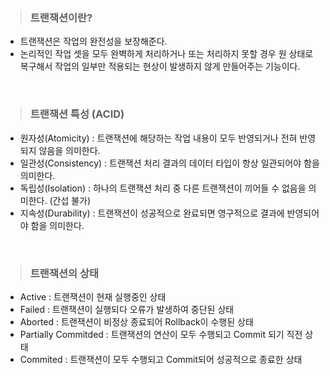 >### 트랜잭션이란?

- 트랜잭션은 작업의 완전성을 보장해준다.
- 논리적인 작업 셋을 모두 완벽하게 처리하거나 또는 처리하지 못할 경우 원 상태로 복구해서 작업의 일부만 적용되는 현상이 발생하지 않게 만들어주는 기능이다.

<br>

>### 트랜잭션 특성 (ACID)

- 원자성(Atomicity) : 트랜잭션에 해당하는 작업 내용이 모두 반영되거나 전혀 반영되지 않음을 의미한다.
- 일관성(Consistency) : 트랜잭션 처리 결과의 데이터 타입이 항상 일관되어야 함을 의미한다.
- 독립성(Isolation) : 하나의 트랜잭션 처리 중 다른 트랜잭션이 끼어들 수 없음을 의미한다. (간섭 불가)
- 지속성(Durability) : 트랜잭션이 성공적으로 완료되면 영구적으로 결과에 반영되어야 함을 의미한다.

<br>

>### 트랜잭션의 상태

- Active : 트랜잭션이 현재 실행중인 상태
- Failed : 트랜잭션이 실행되다 오류가 발생하여 중단된 상태
- Aborted : 트랜잭션이 비정상 종료되어 Rollback이 수행된 상태
- Partially Commitded : 트랜잭션의 연산이 모두 수행되고 Commit 되기 직전 상태
- Commited : 트랜잭션이 모두 수행되고 Commit되어 성공적으로 종료한 상태
